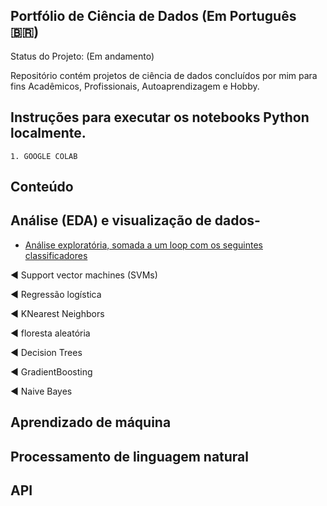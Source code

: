 ##  Portfólio de Ciência de Dados (Em Português 🇧🇷)            



Status do Projeto:  (Em andamento)




Repositório contém  projetos de ciência de dados concluídos por mim para fins Acadêmicos, Profissionais, Autoaprendizagem e Hobby.



##  Instruções para executar os notebooks Python localmente.

    1. GOOGLE COLAB

 ##  Conteúdo

## Análise (EDA)  e visualização de dados- 
- [Análise exploratória, somada a um loop com os seguintes classificadores](https://github.com/Gabrielasants7/Portfolio-Ciencia-de-Dados/blob/main/EDA_VINHOS.ipynb) 
 
 
◀ Support vector machines (SVMs)

◀ Regressão logística

◀ KNearest Neighbors

◀ floresta aleatória

◀ Decision Trees

◀ GradientBoosting

◀ Naive Bayes


## Aprendizado de máquina



## Processamento de linguagem natural




## API 
 



 
